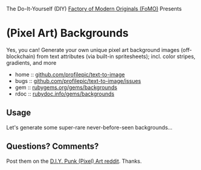 The Do-It-Yourself (DIY) [Factory of Modern Originals (FoMO)](https://github.com/profilepic/originals) Presents

# (Pixel Art) Backgrounds

Yes, you can! Generate your own unique pixel art background images (off-blockchain) from text attributes (via built-in spritesheets); incl. color stripes, gradients, and more


* home  :: [github.com/profilepic/text-to-image](https://github.com/profilepic/text-to-image)
* bugs  :: [github.com/profilepic/text-to-image/issues](https://github.com/profilepic/text-to-image/issues)
* gem   :: [rubygems.org/gems/backgrounds](https://rubygems.org/gems/backgrounds)
* rdoc  :: [rubydoc.info/gems/backgrounds](http://rubydoc.info/gems/backgrounds)



##  Usage

Let's generate some super-rare never-before-seen
backgrounds...









## Questions? Comments?

Post them on the [D.I.Y. Punk (Pixel) Art reddit](https://old.reddit.com/r/DIYPunkArt). Thanks.
